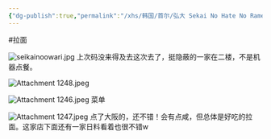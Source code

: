 ```yaml
---
{"dg-publish":true,"permalink":"/xhs/韩国/首尔/弘大 Sekai No Hate No Ramen/","tags":["rednote","首尔"],"created":"2024-11-12","updated":"2025-04-12T17:19:00.635+08:00"}
---
```


#拉面

![seikainoowari.jpg](/img/user/xhs/%E9%9F%A9%E5%9B%BD/%E9%A6%96%E5%B0%94/attachments/seikainoowari.jpg)
上次码没来得及去这次去了，挺隐蔽的一家在二楼，不是机器点餐。

![Attachment 1248.jpeg](/img/user/xhs/%E9%9F%A9%E5%9B%BD/%E9%A6%96%E5%B0%94/photo-%E9%A6%96%E5%B0%94/Attachment%201248.jpeg)

![Attachment 1246.jpeg](/img/user/xhs/%E9%9F%A9%E5%9B%BD/%E9%A6%96%E5%B0%94/photo-%E9%A6%96%E5%B0%94/Attachment%201246.jpeg)
菜单

![Attachment 1247.jpeg](/img/user/xhs/%E9%9F%A9%E5%9B%BD/%E9%A6%96%E5%B0%94/photo-%E9%A6%96%E5%B0%94/Attachment%201247.jpeg)
点了大阪的，还不错！会有点咸，但总体是好吃的拉面。这家店下面还有一家日料看着也很不错w



